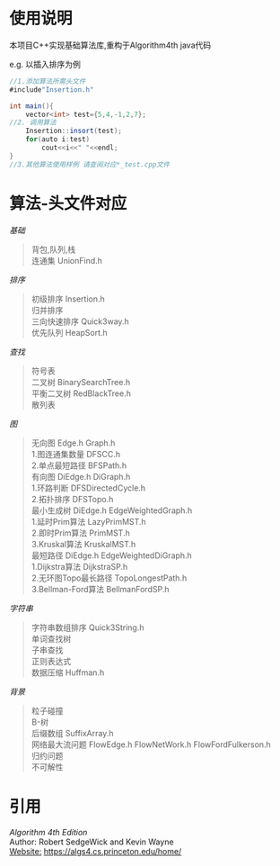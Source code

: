 # 使用说明  
本项目C++实现基础算法库,重构于Algorithm4th java代码  

e.g. 以插入排序为例  
```java
//1.添加算法所需头文件
#include"Insertion.h"

int main(){
    vector<int> test={5,4,-1,2,7};
//2. 调用算法
    Insertion::insort(test);
    for(auto i:test)
        cout<<i<<" "<<endl;
}
//3.其他算法使用样例 请查阅对应*_test.cpp文件
```
  
# 算法-头文件对应  
*基础*    
> 背包,队列,栈    
> 连通集   UnionFind.h      
    
*排序*   
> 初级排序  Insertion.h         
> 归并排序   
> 三向快速排序    Quick3way.h           
> 优先队列  HeapSort.h        
  
*查找*  
> 符号表    
> 二叉树   BinarySearchTree.h   
> 平衡二叉树 RedBlackTree.h     
> 散列表  
  
*图*    
> 无向图   Edge.h  Graph.h  
1.图连通集数量    DFSCC.h  
2.单点最短路径    BFSPath.h  
> 有向图    DiEdge.h    DiGraph.h  
1.环路判断  DFSDirectedCycle.h  
2.拓扑排序  DFSTopo.h  
> 最小生成树 DiEdge.h    EdgeWeightedGraph.h  
1.延时Prim算法  LazyPrimMST.h  
2.即时Prim算法  PrimMST.h    
3.Kruskal算法 KruskalMST.h  
>最短路径   DiEdge.h    EdgeWeightedDiGraph.h  
 1.Dijkstra算法   DijkstraSP.h  
 2.无环图Topo最长路径    TopoLongestPath.h  
 3.Bellman-Ford算法   BellmanFordSP.h  
  
*字符串*  
> 字符串数组排序    Quick3String.h  
> 单词查找树  
> 子串查找  
> 正则表达式  
> 数据压缩  Huffman.h  
    
*背景*    
> 粒子碰撞      
> B-树      
> 后缀数组  SuffixArray.h    
> 网络最大流问题 FlowEdge.h    FlowNetWork.h   FlowFordFulkerson.h    
> 归约问题  
> 不可解性  
  
# 引用  
*Algorithm 4th Edition*    
Author: Robert SedgeWick and Kevin Wayne  
[Website:](https://algs4.cs.princeton.edu/home/) https://algs4.cs.princeton.edu/home/  
